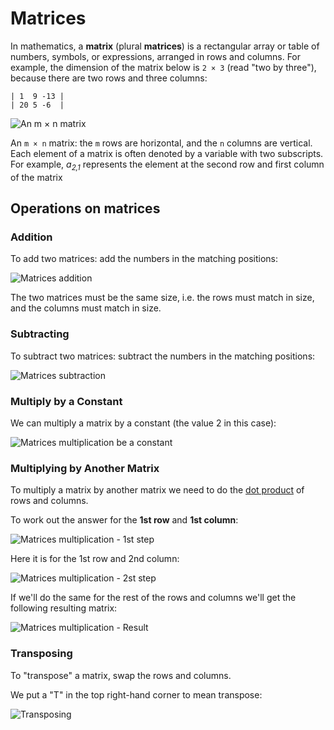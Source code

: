 # Matrices

In mathematics, a **matrix** (plural **matrices**) is a rectangular array or table of numbers, symbols, or expressions, arranged in rows and columns. For example, the dimension of the matrix below is `2 × 3` (read "two by three"), because there are two rows and three columns:

```
| 1  9 -13 |
| 20 5 -6  |
```

![An `m × n` matrix](https://upload.wikimedia.org/wikipedia/commons/b/bf/Matris.png)

An `m × n` matrix: the `m` rows are horizontal, and the `n` columns are vertical. Each element of a matrix is often denoted by a variable with two subscripts. For example, <i>a<sub>2,1</sub></i> represents the element at the second row and first column of the matrix

## Operations on matrices

### Addition

To add two matrices: add the numbers in the matching positions:

![Matrices addition](https://www.mathsisfun.com/algebra/images/matrix-addition.gif)

The two matrices must be the same size, i.e. the rows must match in size, and the columns must match in size.

### Subtracting

To subtract two matrices: subtract the numbers in the matching positions:

![Matrices subtraction](https://www.mathsisfun.com/algebra/images/matrix-subtraction.gif)

### Multiply by a Constant

We can multiply a matrix by a constant (the value 2 in this case):

![Matrices multiplication be a constant](https://www.mathsisfun.com/algebra/images/matrix-multiply-constant.gif)

### Multiplying by Another Matrix

To multiply a matrix by another matrix we need to do the [dot product](https://www.mathsisfun.com/algebra/vectors-dot-product.html) of rows and columns.

To work out the answer for the **1st row** and **1st column**:

![Matrices multiplication - 1st step](https://www.mathsisfun.com/algebra/images/matrix-multiply-a.svg)

Here it is for the 1st row and 2nd column:

![Matrices multiplication - 2st step](https://www.mathsisfun.com/algebra/images/matrix-multiply-b.svg)

If we'll do the same for the rest of the rows and columns we'll get the following resulting matrix:

![Matrices multiplication - Result](https://www.mathsisfun.com/algebra/images/matrix-multiply-c.svg)

### Transposing

To "transpose" a matrix, swap the rows and columns.

We put a "T" in the top right-hand corner to mean transpose:

![Transposing](https://www.mathsisfun.com/algebra/images/matrix-transpose.gif)
